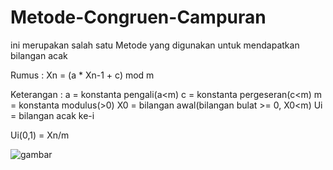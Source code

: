 # Metode-Congruen-Campuran
ini merupakan salah satu Metode yang digunakan untuk mendapatkan bilangan acak 

Rumus : Xn = (a * Xn-1 + c) mod m

Keterangan :
a = konstanta pengali(a<m)
c = konstanta pergeseran(c<m)
m = konstanta modulus(>0)
X0 = bilangan awal(bilangan bulat >= 0, X0<m)
Ui = bilangan acak ke-i

Ui(0,1) = Xn/m

![gambar](https://user-images.githubusercontent.com/50434175/136653760-1a291ba0-775e-41d3-bbe0-f4f9bf43c9bc.png)
